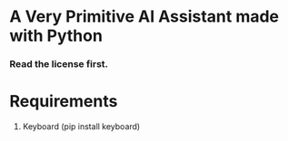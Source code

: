 # A Very Primitive AI Assistant made with Python
### Read the license first. ###

# Requirements
1. Keyboard (pip install keyboard)

